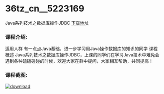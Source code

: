 # 36tz_cn__5223169
Java系列技术之数据库操作JDBC
[下载地址](http://www.36tz.cn/article/5223169 "下载地址")
### 课程介绍:
适用人群
有一点点Java基础，进一步学习用Java操作数据库的知识的同学
课程概述
Java系列技术之数据库操作JDBC，上课的同学们在学习Java技术中难免会遇到各种磕磕碰碰的时候，欢迎大家在群中提问，大家相互帮助，共同提高！

### 课程截图:
[![download](http://36tz.cn/muke_img/2022_02_2-63.png "下载地址")](http://www.36tz.cn "下载地址")
